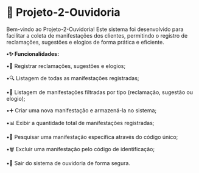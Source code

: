 **<h1>📢 Projeto-2-Ouvidoria</h1>**

Bem-vindo ao Projeto-2-Ouvidoria! Este sistema foi desenvolvido para facilitar a coleta de manifestações dos clientes, permitindo o registro de reclamações, sugestões e elogios de forma prática e eficiente.

**•✨ Funcionalidades:**

•📌 Registrar reclamações, sugestões e elogios;

•🔍 Listagem de todas as manifestações registradas;

•📂 Listagem de manifestações filtradas por tipo (reclamação, sugestão ou elogio);

•➕ Criar uma nova manifestação e armazená-la no sistema;

•📊 Exibir a quantidade total de manifestações registradas;

•🔎 Pesquisar uma manifestação específica através do código único;

•🗑️ Excluir uma manifestação pelo código de identificação;

•🚪 Sair do sistema de ouvidoria de forma segura.
